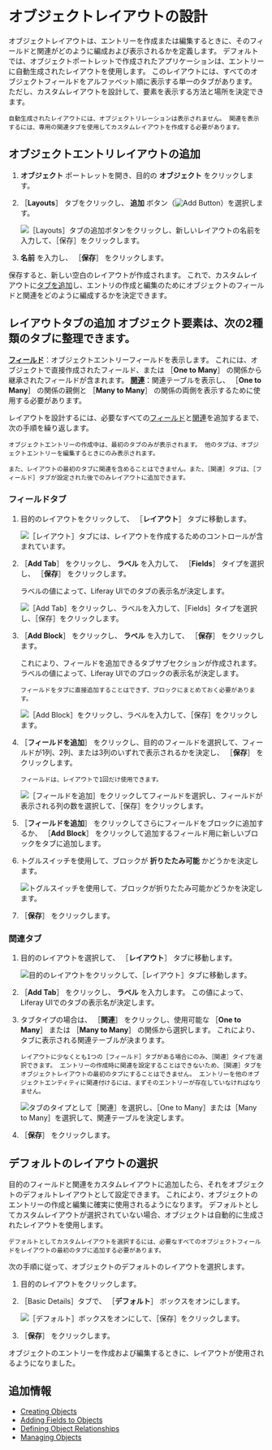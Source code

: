 # オブジェクトレイアウトの設計

オブジェクトレイアウトは、エントリーを作成または編集するときに、そのフィールドと関連がどのように編成および表示されるかを定義します。 デフォルトでは、オブジェクトポートレットで作成されたアプリケーションは、エントリーに自動生成されたレイアウトを使用します。 このレイアウトには、すべてのオブジェクトフィールドをアルファベット順に表示する単一のタブがあります。 ただし、カスタムレイアウトを設計して、要素を表示する方法と場所を決定できます。

```{important}
自動生成されたレイアウトには、オブジェクトリレーションは表示されません。 関連を表示するには、専用の関連タブを使用してカスタムレイアウトを作成する必要があります。
```

## オブジェクトエントリレイアウトの追加

1. **オブジェクト** ポートレットを開き、目的の **オブジェクト** をクリックします。

1. ［**Layouts**］ タブをクリックし、 **追加** ボタン（![Add Button](../../../images/icon-add.png)）を選択します。

   ![［Layouts］タブの追加ボタンをクリックし、新しいレイアウトの名前を入力して、［保存］をクリックします。](./designing-object-layouts/images/01.png)

1. **名前** を入力し、 ［**保存**］ をクリックします。

保存すると、新しい空白のレイアウトが作成されます。 これで、カスタムレイアウトに[タブを追加](#adding-layout-tabs)し、エントリの作成と編集のためにオブジェクトのフィールドと関連をどのように編成するかを決定できます。

## レイアウトタブの追加 <!--TASK: Add drag and drop details once implemented.--> オブジェクト要素は、次の2種類のタブに整理できます。

[**フィールド**](#fields-tabs)：オブジェクトエントリーフィールドを表示します。 これには、オブジェクトで直接作成されたフィールド、または ［**One to Many**］ の関係から継承されたフィールドが含まれます。 <!--TASK: Add in One to One after implemented--> [**関連**](#relationships-tabs)：関連テーブルを表示し、 ［**One to Many**］ の関係の親側と ［**Many to Many**］ の関係の両側を表示するために使用する必要があります。

レイアウトを設計するには、必要なすべての[フィールド](#adding-fields-tabs)と[関連](#adding-relationships-tabs)を追加するまで、次の手順を繰り返します。

```{important}
オブジェクトエントリーの作成中は、最初のタブのみが表示されます。 他のタブは、オブジェクトエントリーを編集するときにのみ表示されます。

また、レイアウトの最初のタブに関連を含めることはできません。また、［関連］タブは、［フィールド］タブが設定された後でのみレイアウトに追加できます。
```

### フィールドタブ

1. 目的のレイアウトをクリックして、 ［**レイアウト**］ タブに移動します。

   ![［レイアウト］タブには、レイアウトを作成するためのコントロールが含まれています。](./designing-object-layouts/images/02.png)

1. ［**Add Tab**］ をクリックし、 **ラベル** を入力して、 ［**Fields**］ タイプを選択し、 ［**保存**］ をクリックします。

   ラベルの値によって、Liferay UIでのタブの表示名が決定します。

   ![［Add Tab］をクリックし、ラベルを入力して、［Fields］タイプを選択し、［保存］をクリックします。](./designing-object-layouts/images/03.png)

1. ［**Add Block**］ をクリックし、 **ラベル** を入力して、 ［**保存**］ をクリックします。

   これにより、フィールドを追加できるタブサブセクションが作成されます。 ラベルの値によって、Liferay UIでのブロックの表示名が決定します。

   ```{note}
   フィールドをタブに直接追加することはできず、ブロックにまとめておく必要があります。
   ```

   ![［Add Block］をクリックし、ラベルを入力して、［保存］をクリックします。](./designing-object-layouts/images/04.png)

1. ［**フィールドを追加**］ をクリックし、目的のフィールドを選択して、フィールドが1列、2列、または3列のいずれで表示されるかを決定し、 ［**保存**］ をクリックします。

   ```{note}
   フィールドは、レイアウトで1回だけ使用できます。
   ```

   ![［フィールドを追加］をクリックしてフィールドを選択し、フィールドが表示される列の数を選択して、［保存］をクリックします。](./designing-object-layouts/images/05.png)

1. ［**フィールドを追加**］ をクリックしてさらにフィールドをブロックに追加するか、 ［**Add Block**］ をクリックして追加するフィールド用に新しいブロックをタブに追加します。

1. トグルスイッチを使用して、ブロックが **折りたたみ可能** かどうかを決定します。

   ![トグルスイッチを使用して、ブロックが折りたたみ可能かどうかを決定します。](./designing-object-layouts/images/06.png)

1. ［**保存**］ をクリックします。

### 関連タブ

1. 目的のレイアウトを選択して、 ［**レイアウト**］ タブに移動します。

   ![目的のレイアウトをクリックして、［レイアウト］タブに移動します。](./designing-object-layouts/images/07.png)

1. ［**Add Tab**］ をクリックし、 **ラベル** を入力します。 この値によって、Liferay UIでのタブの表示名が決定します。

1. タブタイプの場合は、 ［**関連**］ をクリックし、使用可能な ［**One to Many**］ または ［**Many to Many**］ の関係から選択します。 これにより、タブに表示される関連テーブルが決まります。

   ```{note}
   レイアウトに少なくとも1つの［フィールド］タブがある場合にのみ、［関連］タイプを選択できます。 エントリーの作成時に関連を設定することはできないため、［関連］タブをオブジェクトレイアウトの最初のタブにすることはできません。 エントリーを他のオブジェクトエンティティに関連付けるには、まずそのエントリーが存在していなければなりません。
   ```

   ![タブのタイプとして［関連］を選択し、［One to Many］または［Many to Many］を選択して、関連テーブルを決定します。](./designing-object-layouts/images/08.png)

1. ［**保存**］ をクリックします。

## デフォルトのレイアウトの選択

目的のフィールドと関連をカスタムレイアウトに追加したら、それをオブジェクトのデフォルトレイアウトとして設定できます。 これにより、オブジェクトのエントリーの作成と編集に確実に使用されるようになります。 デフォルトとしてカスタムレイアウトが選択されていない場合、オブジェクトは自動的に生成されたレイアウトを使用します。

```{important}
デフォルトとしてカスタムレイアウトを選択するには、必要なすべてのオブジェクトフィールドをレイアウトの最初のタブに追加する必要があります。
```

次の手順に従って、オブジェクトのデフォルトのレイアウトを選択します。

1. 目的のレイアウトをクリックします。

1. ［Basic Details］タブで、 ［**デフォルト**］ ボックスをオンにします。

   ![［デフォルト］ボックスをオンにして、［保存］をクリックします。](./designing-object-layouts/images/09.png)

1. ［**保存**］ をクリックします。

オブジェクトのエントリーを作成および編集するときに、レイアウトが使用されるようになりました。

## 追加情報

* [Creating Objects](./creating-objects.md)
* [Adding Fields to Objects](./adding-fields-to-objects.md)
* [Defining Object Relationships](./defining-object-relationships.md)
* [Managing Objects](./managing-objects.md)
